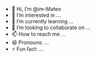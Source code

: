 - 👋 Hi, I’m @im-Mateo
- 👀 I’m interested in ...
- 🌱 I’m currently learning ...
- 💞️ I’m looking to collaborate on ...
- 📫 How to reach me ...
- 😄 Pronouns: ...
- ⚡ Fun fact: ...

<!---
im-Mateo/im-Mateo is a ✨ special ✨ repository because its `README.md` (this file) appears on your GitHub profile.
You can click the Preview link to take a look at your changes.
--->
